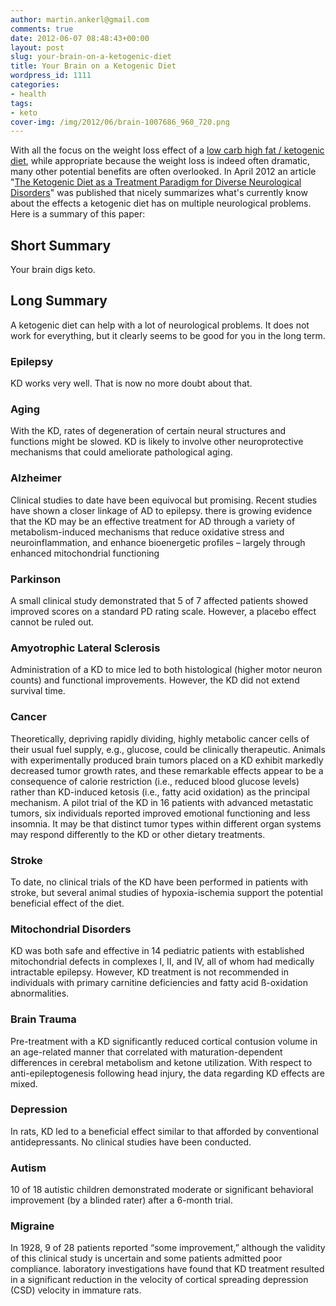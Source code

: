 ```yaml
---
author: martin.ankerl@gmail.com
comments: true
date: 2012-06-07 08:48:43+00:00
layout: post
slug: your-brain-on-a-ketogenic-diet
title: Your Brain on a Ketogenic Diet
wordpress_id: 1111
categories:
- health
tags:
- keto
cover-img: /img/2012/06/brain-1007686_960_720.png
---
```


With all the focus on the weight loss effect of a [low carb high fat / ketogenic diet](/2012/01/15/low-carb-high-fat-big-video-roundup/), while appropriate because the weight loss is indeed often dramatic, many other potential benefits are often overlooked. In April 2012 an article "[The Ketogenic Diet as a Treatment Paradigm for Diverse Neurological Disorders](http://www.ncbi.nlm.nih.gov/pmc/articles/PMC3321471/)" was published that nicely summarizes what's currently know about the effects a ketogenic diet has on multiple neurological problems. Here is a summary of this paper:


## Short Summary

Your brain digs keto.


## Long Summary


A ketogenic diet can help with a lot of neurological problems. It does not work for everything, but it clearly seems to be good for you in the long term.


### Epilepsy

KD works very well. That is now no more doubt about that.

### Aging

With the KD, rates of degeneration of certain neural structures and functions might be slowed. KD is likely to involve other neuroprotective mechanisms that could ameliorate pathological aging.

### Alzheimer

Clinical studies to date have been equivocal but promising. Recent studies have shown a closer linkage of AD to epilepsy. there is growing evidence that the KD may be an effective treatment for AD through a variety of metabolism-induced mechanisms that reduce oxidative stress and neuroinflammation, and enhance bioenergetic profiles – largely through enhanced mitochondrial functioning

### Parkinson

A small clinical study demonstrated that 5 of 7 affected patients showed improved scores on a standard PD rating scale. However, a placebo effect cannot be ruled out.

### Amyotrophic Lateral Sclerosis

Administration of a KD to mice led to both histological (higher motor neuron counts) and functional improvements. However, the KD did not extend survival time.

### Cancer

Theoretically, depriving rapidly dividing, highly metabolic cancer cells of their usual fuel supply, e.g., glucose, could be clinically therapeutic. Animals with experimentally produced brain tumors placed on a KD exhibit markedly decreased tumor growth rates, and these remarkable effects appear to be a consequence of calorie restriction (i.e., reduced blood glucose levels) rather than KD-induced ketosis (i.e., fatty acid oxidation) as the principal mechanism. A pilot trial of the KD in 16 patients with advanced metastatic tumors, six individuals reported improved emotional functioning and less insomnia. It may be that distinct tumor types within different organ systems may respond differently to the KD or other dietary treatments.

### Stroke

To date, no clinical trials of the KD have been performed in patients with stroke, but several animal studies of hypoxia-ischemia support the potential beneficial effect of the diet.

### Mitochondrial Disorders

KD was both safe and effective in 14 pediatric patients with established mitochondrial defects in complexes I, II, and IV, all of whom had medically intractable epilepsy. However, KD treatment is not recommended in individuals with primary carnitine deficiencies and fatty acid ß-oxidation abnormalities.

### Brain Trauma

Pre-treatment with a KD significantly reduced cortical contusion volume in an age-related manner that correlated with maturation-dependent differences in cerebral metabolism and ketone utilization. With respect to anti-epileptogenesis following head injury, the data regarding KD effects are mixed.

### Depression

In rats, KD  led to a beneficial effect similar to that afforded by conventional antidepressants. No clinical studies have been conducted.

### Autism

10 of 18 autistic children demonstrated moderate or significant behavioral improvement (by a blinded rater) after a 6-month trial.

### Migraine

In 1928, 9 of 28 patients reported “some improvement,” although the validity of this clinical study is uncertain and some patients admitted poor compliance. laboratory investigations have found that KD treatment resulted in a significant reduction in the velocity of cortical spreading depression (CSD) velocity in immature rats.
